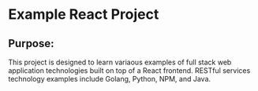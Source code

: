 # Example React Project

## Purpose:

This project is designed to learn variaous examples of full stack web application technologies built on top of a React frontend. RESTful services technology examples include Golang, Python, NPM, and Java.
